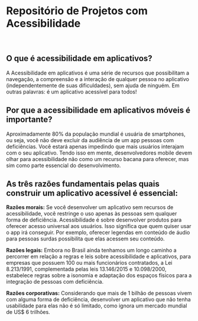 # Repositório de Projetos com Acessibilidade
&nbsp;

## O que é acessibilidade em aplicativos?
A Acessibilidade em aplicativos é uma série de recursos que possibilitam a navegação, a compreensão e a interação de qualquer pessoa no aplicativo (independentemente de suas dificuldades), sem ajuda de ninguém. Em outras palavras: é um aplicativo acessível para todos!

## Por que a acessibilidade em aplicativos móveis é importante?
Aproximadamente 80% da população mundial é usuária de smartphones, ou seja, você não deve excluir da audiência de um app pessoas com deficiências. Você estará apenas impedindo que mais usuários interajam com o seu aplicativo. Tendo isso em mente, desenvolvedores mobile devem olhar para acessibilidade não como um recurso bacana para oferecer, mas sim como parte essencial do desenvolvimento.

## As três razões fundamentais pelas quais construir um aplicativo acessível é essencial:

**Razões morais:** Se você desenvolver um aplicativo sem recursos de acessibilidade, você restringe o uso apenas às pessoas sem qualquer forma de deficiência. Acessibilidade é sobre desenvolver produtos para oferecer acesso universal aos usuários. Isso significa que quem quiser usar o app irá conseguir. Por exemplo, oferecer legendas em conteúdo de áudio para pessoas surdas possibilita que elas acessem seu conteúdo.

**Razões legais:** Embora no Brasil ainda tenhamos um longo caminho a percorrer em relação a regras e leis sobre acessibilidade e aplicativos, para empresas que possuem 100 ou mais funcionários contratados, a Lei 8.213/1991, complementada pelas leis 13.146/2015 e 10.098/2000, estabelece regras sobre a isonomia e adaptação dos espaços físicos para a integração de pessoas com deficiência. 

**Razões corporativas:** Considerando que mais de 1 bilhão de pessoas vivem com alguma forma de deficiência, desenvolver um aplicativo que não tenha usabilidade para elas não é só limitado, como ignora um mercado mundial de US$ 6 trilhões. 
